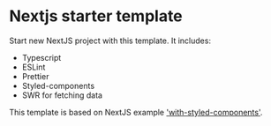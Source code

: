 # Nextjs starter template

Start new NextJS project with this template. It includes:

- Typescript
- ESLint
- Prettier
- Styled-components
- SWR for fetching data

This template is based on NextJS example ['with-styled-components'](https://github.com/styled-components/styled-components).
